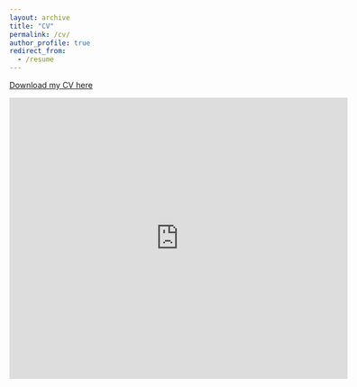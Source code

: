 ```yaml
---
layout: archive
title: "CV"
permalink: /cv/
author_profile: true
redirect_from:
  - /resume
---
```


[Download my CV here](http://matthewpesavento.github.io/files/Pesavento_Modern_CV.pdf)

<embed src="http://matthewpesavento.github.io/files/Pesavento_Modern_CV.pdf" type="application/pdf" width="600px" height="500px" />
